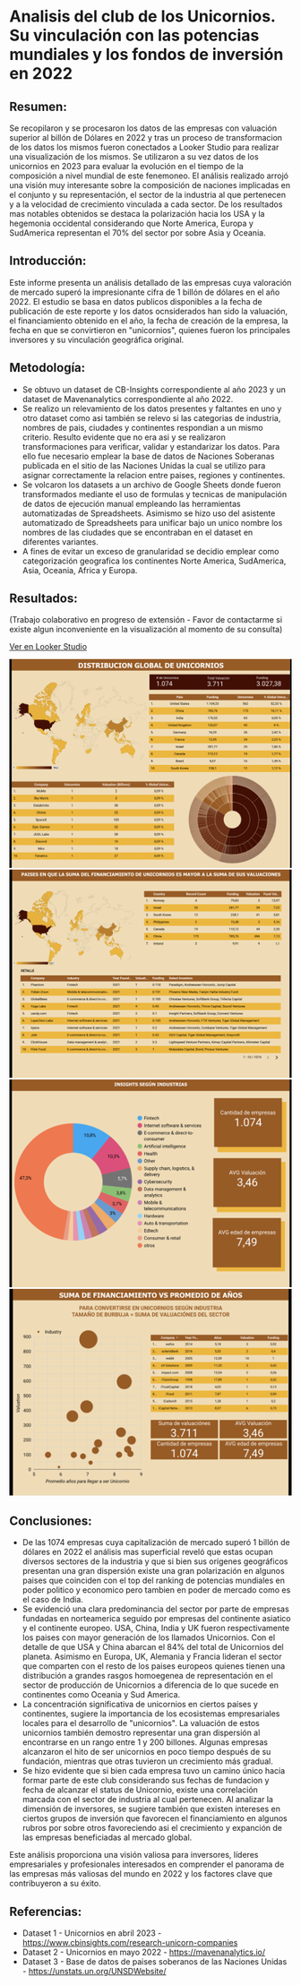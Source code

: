 # Analisis del club de los Unicornios. Su vinculación con las potencias mundiales y los fondos de inversión en 2022

## Resumen:
Se recopilaron y se procesaron los datos de las empresas con valuación superior al billón de Dólares en 2022 y tras un proceso de transformacion de los datos los mismos fueron conectados a Looker Studio para realizar una visualización de los mismos. Se utilizaron a su vez datos de los unicornios en 2023 para evaluar la evolución en el tiempo de la composición a nivel mundial de este fenemoneo. El análisis realizado arrojó una visión muy interesante sobre la composición de naciones implicadas en el conjunto y su representación, el sector de la industria al que pertenecen y a la velocidad de crecimiento vinculada a cada sector. De los resultados mas notables obtenidos se destaca la polarización hacia los USA y la hegemonia occidental considerando que Norte America, Europa y SudAmerica representan el 70% del sector por sobre Asia y Oceania.

## Introducción:
Este informe presenta un análisis detallado de las empresas cuya valoración de mercado superó la impresionante cifra de 1 billón de dólares en el año 2022. El estudio se basa en datos publicos disponibles a la fecha de publicación de este reporte y los datos ocnsiderados han sido la valuación, el financiamiento obtenido en el año, la fecha de creación de la empresa, la fecha en que se convirtieron en "unicornios", quienes fueron los principales inversores y su vinculación geográfica original.

## Metodología:
- Se obtuvo un dataset de CB-Insights correspondiente al año 2023 y un dataset de Mavenanalytics correspondiente al año 2022.
- Se realizo un relevamiento de los datos presentes y faltantes en uno y otro dataset como asi también se relevo si las categorias de industria, nombres de pais, ciudades y continentes respondian a un mismo criterio. Resulto evidente que no era asi y se realizaron transformaciones para verificar, validar y estandarizar los datos.
Para ello fue necesario emplear la base de datos de Naciones Soberanas publicada en el sitio de las Naciones Unidas la cual se utilizo para asignar correctamente la relacion entre paises, regiones y continentes. 
- Se volcaron los datasets a un archivo de Google Sheets donde fueron transformados mediante el uso de formulas y tecnicas de manipulación de datos de ejecución manual empleando las herramientas automatizadas de Spreadsheets. Asimismo se hizo uso del asistente automatizado de Spreadsheets para unificar bajo un unico nombre los nombres de las ciudades que se encontraban en el dataset en diferentes variantes.
- A fines de evitar un exceso de granularidad se decidio emplear como categorización geografica los continentes Norte America, SudAmerica, Asia, Oceania, Africa y Europa.

## Resultados:
(Trabajo colaborativo en progreso de extensión - Favor de contactarme si existe algun inconveniente en la visualización al momento de su consulta)

[Ver en Looker Studio](https://lookerstudio.google.com/reporting/9250764b-40b1-4c4e-be88-35e150f3d6ad)

![Pagina 1](/images/Pag1.png)
![Pagina 2](/images/Pag2.png)
![Pagina 3](/images/Pag3.png)
![Pagina 4](/images/Pag4.png)

## Conclusiones:
- De las 1074 empresas cuya capitalización de mercado superó 1 billón de dólares en 2022 el análisis mas superficial reveló que estas  ocupan diversos sectores de la industria y que si bien sus orígenes geográficos presentan una gran dispersión existe una gran polarización en algunos paises que coinciden con el top del ranking de potencias mundiales en poder politico y economico pero tambien en poder de mercado como es el caso de India. 
- Se evidenció una clara predominancia del sector por parte de empresas fundadas en norteamerica seguido por empresas del continente asiatico y el continente europeo. USA, China, India y UK fueron respectivamente los paises con mayor generación de los llamados Unicornios. Con el detalle de que USA y China abarcan el 84% del total de Unicornios del planeta. Asimismo en Europa, UK, Alemania y Francia lideran el sector que comparten con el resto de los paises europeos quienes tienen una distribución a grandes rasgos homoegenea de representación en el sector de producción de Unicornios a diferencia de lo que sucede en continentes como Oceania y Sud America.
- La concentración significativa de unicornios en ciertos países y continentes, sugiere la importancia de los ecosistemas empresariales locales para el desarrollo de "unicornios". La valuación de estos unicornios también demostro representar una gran dispersión al encontrarse en un rango entre 1 y 200 billones. Algunas empresas alcanzaron el hito de ser unicornios en poco tiempo después de su fundación, mientras que otras tuvieron un crecimiento más gradual.
- Se hizo evidente que si bien cada empresa tuvo un camino único hacia formar parte de este club considerando sus fechas de fundacion y fecha de alcanzar el status de Unicornio, existe una correlación marcada con el sector de industria al cual pertenecen. Al analizar la dimensión de inversores, se sugiere también que existen intereses en ciertos grupos de inversión que favorecen el financiamiento en algunos rubros por sobre otros favoreciendo asi el crecimiento y expanción de las empresas beneficiadas al mercado global.

Este análisis proporciona una visión valiosa para inversores, líderes empresariales y profesionales interesados en comprender el panorama de las empresas más valiosas del mundo en 2022 y los factores clave que contribuyeron a su éxito.

## Referencias:
- Dataset 1 - Unicornios en abril 2023 - https://www.cbinsights.com/research-unicorn-companies
- Dataset 2 - Unicornios en mayo 2022 - https://mavenanalytics.io/
- Dataset 3 - Base de datos de paises soberanos de las Naciones Unidas - https://unstats.un.org/UNSDWebsite/
